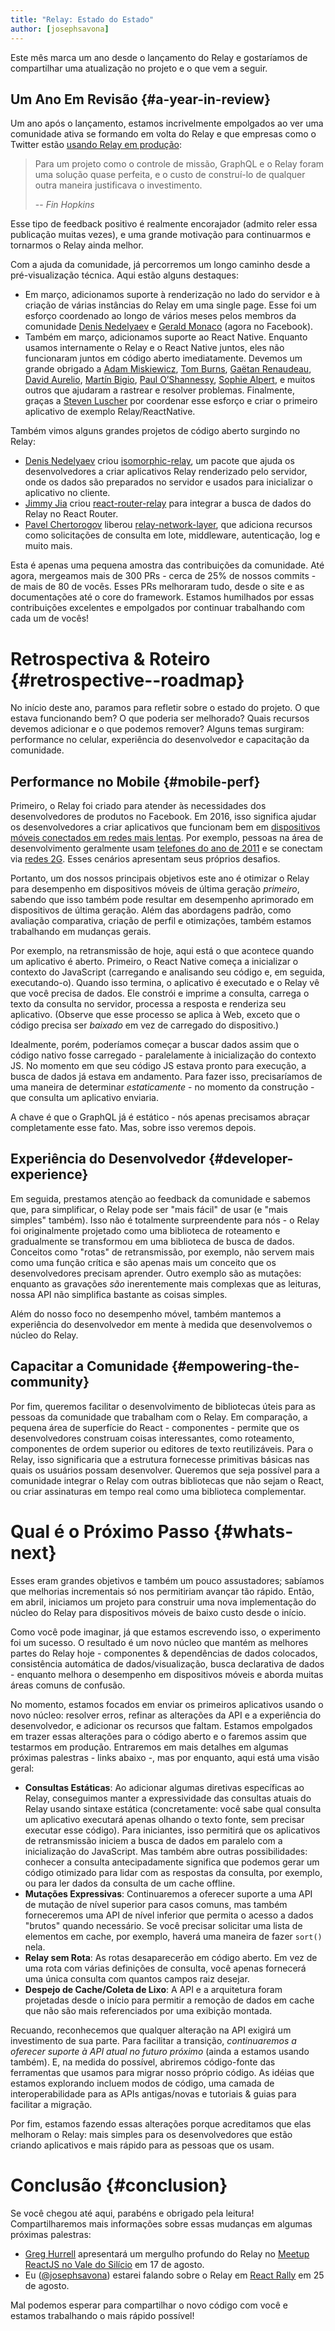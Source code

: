 ```yaml
---
title: "Relay: Estado do Estado"
author: [josephsavona]
---
```


Este mês marca um ano desde o lançamento do Relay e gostaríamos de compartilhar uma atualização no projeto e o que vem a seguir.

## Um Ano Em Revisão {#a-year-in-review}


Um ano após o lançamento, estamos incrivelmente empolgados ao ver uma comunidade ativa se formando em volta do Relay e que empresas como o Twitter estão [usando Relay em produção](https://fabric.io/blog/building-fabric-mission-control-with-graphql-and-relay):

> Para um projeto como o controle de missão, GraphQL e o Relay foram uma solução quase perfeita, e o custo de construí-lo de qualquer outra maneira justificava o investimento.
>
> -- <cite>Fin Hopkins</cite>

Esse tipo de feedback positivo é realmente encorajador (admito reler essa publicação muitas vezes), e uma grande motivação para continuarmos e tornarmos o Relay ainda melhor.

Com a ajuda da comunidade, já percorremos um longo caminho desde a pré-visualização técnica. Aqui estão alguns destaques:

- Em março, adicionamos suporte à renderização no lado do servidor e à criação de várias instâncias do Relay em uma single page. Esse foi um esforço coordenado ao longo de vários meses pelos membros da comunidade [Denis Nedelyaev](https://github.com/denvned) e [Gerald Monaco](https://github.com/devknoll) (agora no Facebook).
- Também em março, adicionamos suporte ao React Native. Enquanto usamos internamente o Relay e o React Native juntos, eles não funcionaram juntos em código aberto imediatamente. Devemos um grande obrigado a [Adam Miskiewicz](https://github.com/skevy), [Tom Burns](https://github.com/boourns), [Gaëtan Renaudeau](https://github.com/gre), [David Aurelio](https://github.com/davidaurelio), [Martín Bigio](https://github.com/martinbigio), [Paul O’Shannessy](https://github.com/zpao), [Sophie Alpert](https://github.com/sophiebits), e muitos outros que ajudaram a rastrear e resolver problemas. Finalmente, graças a [Steven Luscher](https://github.com/steveluscher) por coordenar esse esforço e criar o primeiro aplicativo de exemplo Relay/ReactNative.

Também vimos alguns grandes projetos de código aberto surgindo no Relay:

- [Denis Nedelyaev](https://github.com/denvned) criou [isomorphic-relay](https://github.com/denvned/isomorphic-relay/), um pacote que ajuda os desenvolvedores a criar aplicativos Relay renderizado pelo servidor, onde os dados são preparados no servidor e usados para inicializar o aplicativo no cliente.
- [Jimmy Jia](https://github.com/taion) criou [react-router-relay](https://github.com/relay-tools/react-router-relay) para integrar a busca de dados do Relay no React Router.
- [Pavel Chertorogov](https://github.com/nodkz) liberou [relay-network-layer](https://github.com/nodkz/react-relay-network-layer), que adiciona recursos como solicitações de consulta em lote, middleware, autenticação, log e muito mais.

Esta é apenas uma pequena amostra das contribuições da comunidade. Até agora, mergeamos mais de 300 PRs - cerca de 25% de nossos commits - de mais de 80 de vocês. Esses PRs melhoraram tudo, desde o site e as documentações até o core do framework. Estamos humilhados por essas contribuições excelentes e empolgados por continuar trabalhando com cada um de vocês!

# Retrospectiva & Roteiro {#retrospective--roadmap}

No início deste ano, paramos para refletir sobre o estado do projeto. O que estava funcionando bem? O que poderia ser melhorado? Quais recursos devemos adicionar e o que podemos remover? Alguns temas surgiram: performance no celular, experiência do desenvolvedor e capacitação da comunidade.

## Performance no Mobile {#mobile-perf}

Primeiro, o Relay foi criado para atender às necessidades dos desenvolvedores de produtos no Facebook. Em 2016, isso significa ajudar os desenvolvedores a criar aplicativos que funcionam bem em [dispositivos móveis conectados em redes mais lentas](https://newsroom.fb.com/news/2015/10/news-feed-fyi-building-for-all-connectivity/). Por exemplo, pessoas na área de desenvolvimento geralmente usam [telefones do ano de 2011](https://code.facebook.com/posts/307478339448736/year-class-a-classification-system-for-android/) e se conectam via [redes 2G](https://code.facebook.com/posts/952628711437136/classes-performance-and-network-segmentation-on-android/). Esses cenários apresentam seus próprios desafios.

Portanto, um dos nossos principais objetivos este ano é otimizar o Relay para desempenho em dispositivos móveis de última geração *primeiro*, sabendo que isso também pode resultar em desempenho aprimorado em dispositivos de última geração. Além das abordagens padrão, como avaliação comparativa, criação de perfil e otimizações, também estamos trabalhando em mudanças gerais.

Por exemplo, na retransmissão de hoje, aqui está o que acontece quando um aplicativo é aberto. Primeiro, o React Native começa a inicializar o contexto do JavaScript (carregando e analisando seu código e, em seguida, executando-o). Quando isso termina, o aplicativo é executado e o Relay vê que você precisa de dados. Ele constrói e imprime a consulta, carrega o texto da consulta no servidor, processa a resposta e renderiza seu aplicativo. (Observe que esse processo se aplica à Web, exceto que o código precisa ser *baixado* em vez de carregado do dispositivo.)

Idealmente, porém, poderíamos começar a buscar dados assim que o código nativo fosse carregado - paralelamente à inicialização do contexto JS. No momento em que seu código JS estava pronto para execução, a busca de dados já estava em andamento. Para fazer isso, precisaríamos de uma maneira de determinar *estaticamente* - no momento da construção - que consulta um aplicativo enviaria.

A chave é que o GraphQL já é estático - nós apenas precisamos abraçar completamente esse fato. Mas, sobre isso veremos depois.

## Experiência do Desenvolvedor {#developer-experience}

Em seguida, prestamos atenção ao feedback da comunidade e sabemos que, para simplificar, o Relay pode ser "mais fácil" de usar (e "mais simples" também). Isso não é totalmente surpreendente para nós - o Relay foi originalmente projetado como uma biblioteca de roteamento e gradualmente se transformou em uma biblioteca de busca de dados. Conceitos como "rotas" de retransmissão, por exemplo, não servem mais como uma função crítica e são apenas mais um conceito que os desenvolvedores precisam aprender. Outro exemplo são as mutações: enquanto as gravações *são* inerentemente mais complexas que as leituras, nossa API não simplifica bastante as coisas simples.

Além do nosso foco no desempenho móvel, também mantemos a experiência do desenvolvedor em mente à medida que desenvolvemos o núcleo do Relay.

## Capacitar a Comunidade {#empowering-the-community}

Por fim, queremos facilitar o desenvolvimento de bibliotecas úteis para as pessoas da comunidade que trabalham com o Relay. Em comparação, a pequena área de superfície do React - componentes - permite que os desenvolvedores construam coisas interessantes, como roteamento, componentes de ordem superior ou editores de texto reutilizáveis. Para o Relay, isso significaria que a estrutura fornecesse primitivas básicas nas quais os usuários possam desenvolver. Queremos que seja possível para a comunidade integrar o Relay com outras bibliotecas que não sejam o React, ou criar assinaturas em tempo real como uma biblioteca complementar.

# Qual é o Próximo Passo {#whats-next}

Esses eram grandes objetivos e também um pouco assustadores; sabíamos que melhorias incrementais só nos permitiriam avançar tão rápido. Então, em abril, iniciamos um projeto para construir uma nova implementação do núcleo do Relay para dispositivos móveis de baixo custo desde o início.

Como você pode imaginar, já que estamos escrevendo isso, o experimento foi um sucesso. O resultado é um novo núcleo que mantém as melhores partes do Relay hoje - componentes & dependências de dados colocados, consistência automática de dados/visualização, busca declarativa de dados - enquanto melhora o desempenho em dispositivos móveis e aborda muitas áreas comuns de confusão.


No momento, estamos focados em enviar os primeiros aplicativos usando o novo núcleo: resolver erros, refinar as alterações da API e a experiência do desenvolvedor, e adicionar os recursos que faltam. Estamos empolgados em trazer essas alterações para o código aberto e o faremos assim que testarmos em produção. Entraremos em mais detalhes em algumas próximas palestras - links abaixo -, mas por enquanto, aqui está uma visão geral:

- **Consultas Estáticas**: Ao adicionar algumas diretivas específicas ao Relay, conseguimos manter a expressividade das consultas atuais do Relay usando sintaxe estática (concretamente: você sabe qual consulta um aplicativo executará apenas olhando o texto fonte, sem precisar executar esse código). Para iniciantes, isso permitirá que os aplicativos de retransmissão iniciem a busca de dados em paralelo com a inicialização do JavaScript. Mas também abre outras possibilidades: conhecer a consulta antecipadamente significa que podemos gerar um código otimizado para lidar com as respostas da consulta, por exemplo, ou para ler dados da consulta de um cache offline.
- **Mutações Expressivas**: Continuaremos a oferecer suporte a uma API de mutação de nível superior para casos comuns, mas também forneceremos uma API de nível inferior que permita o acesso a dados "brutos" quando necessário. Se você precisar solicitar uma lista de elementos em cache, por exemplo, haverá uma maneira de fazer `sort()` nela.
- **Relay sem Rota**: As rotas desaparecerão em código aberto. Em vez de uma rota com várias definições de consulta, você apenas fornecerá uma única consulta com quantos campos raiz desejar.
- **Despejo de Cache/Coleta de Lixo**: A API e a arquitetura foram projetadas desde o início para permitir a remoção de dados em cache que não são mais referenciados por uma exibição montada.

Recuando, reconhecemos que qualquer alteração na API exigirá um investimento de sua parte. Para facilitar a transição, *continuaremos a oferecer suporte à API atual no futuro próximo* (ainda a estamos usando também). E, na medida do possível, abriremos código-fonte das ferramentas que usamos para migrar nosso próprio código. As idéias que estamos explorando incluem modos de código, uma camada de interoperabilidade para as APIs antigas/novas e tutoriais & guias para facilitar a migração.

Por fim, estamos fazendo essas alterações porque acreditamos que elas melhoram o Relay: mais simples para os desenvolvedores que estão criando aplicativos e mais rápido para as pessoas que os usam.

# Conclusão {#conclusion}

Se você chegou até aqui, parabéns e obrigado pela leitura! Compartilharemos mais informações sobre essas mudanças em algumas próximas palestras:

- [Greg Hurrell](https://github.com/wincent) apresentará um mergulho profundo do Relay no [Meetup ReactJS no Vale do Silício](http://www.meetup.com/Silicon-Valley-ReactJS-Meetup/events/232236845/) em 17 de agosto.
- Eu ([@josephsavona](https://github.com/josephsavona)) estarei falando sobre o Relay em [React Rally](http://www.reactrally.com) em 25 de agosto.

Mal podemos esperar para compartilhar o novo código com você e estamos trabalhando o mais rápido possível!

